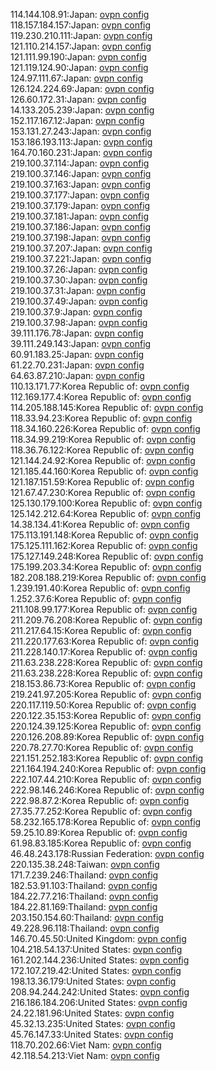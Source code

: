 114.144.108.91:Japan: [ovpn config](vpn/114_144_108_91.ovpn)  
118.157.184.157:Japan: [ovpn config](vpn/118_157_184_157.ovpn)  
119.230.210.111:Japan: [ovpn config](vpn/119_230_210_111.ovpn)  
121.110.214.157:Japan: [ovpn config](vpn/121_110_214_157.ovpn)  
121.111.99.190:Japan: [ovpn config](vpn/121_111_99_190.ovpn)  
121.119.124.90:Japan: [ovpn config](vpn/121_119_124_90.ovpn)  
124.97.111.67:Japan: [ovpn config](vpn/124_97_111_67.ovpn)  
126.124.224.69:Japan: [ovpn config](vpn/126_124_224_69.ovpn)  
126.60.172.31:Japan: [ovpn config](vpn/126_60_172_31.ovpn)  
14.133.205.239:Japan: [ovpn config](vpn/14_133_205_239.ovpn)  
152.117.167.12:Japan: [ovpn config](vpn/152_117_167_12.ovpn)  
153.131.27.243:Japan: [ovpn config](vpn/153_131_27_243.ovpn)  
153.186.193.113:Japan: [ovpn config](vpn/153_186_193_113.ovpn)  
164.70.160.231:Japan: [ovpn config](vpn/164_70_160_231.ovpn)  
219.100.37.114:Japan: [ovpn config](vpn/219_100_37_114.ovpn)  
219.100.37.146:Japan: [ovpn config](vpn/219_100_37_146.ovpn)  
219.100.37.163:Japan: [ovpn config](vpn/219_100_37_163.ovpn)  
219.100.37.177:Japan: [ovpn config](vpn/219_100_37_177.ovpn)  
219.100.37.179:Japan: [ovpn config](vpn/219_100_37_179.ovpn)  
219.100.37.181:Japan: [ovpn config](vpn/219_100_37_181.ovpn)  
219.100.37.186:Japan: [ovpn config](vpn/219_100_37_186.ovpn)  
219.100.37.198:Japan: [ovpn config](vpn/219_100_37_198.ovpn)  
219.100.37.207:Japan: [ovpn config](vpn/219_100_37_207.ovpn)  
219.100.37.221:Japan: [ovpn config](vpn/219_100_37_221.ovpn)  
219.100.37.26:Japan: [ovpn config](vpn/219_100_37_26.ovpn)  
219.100.37.30:Japan: [ovpn config](vpn/219_100_37_30.ovpn)  
219.100.37.31:Japan: [ovpn config](vpn/219_100_37_31.ovpn)  
219.100.37.49:Japan: [ovpn config](vpn/219_100_37_49.ovpn)  
219.100.37.9:Japan: [ovpn config](vpn/219_100_37_9.ovpn)  
219.100.37.98:Japan: [ovpn config](vpn/219_100_37_98.ovpn)  
39.111.176.78:Japan: [ovpn config](vpn/39_111_176_78.ovpn)  
39.111.249.143:Japan: [ovpn config](vpn/39_111_249_143.ovpn)  
60.91.183.25:Japan: [ovpn config](vpn/60_91_183_25.ovpn)  
61.22.70.231:Japan: [ovpn config](vpn/61_22_70_231.ovpn)  
64.63.87.210:Japan: [ovpn config](vpn/64_63_87_210.ovpn)  
110.13.171.77:Korea Republic of: [ovpn config](vpn/110_13_171_77.ovpn)  
112.169.177.4:Korea Republic of: [ovpn config](vpn/112_169_177_4.ovpn)  
114.205.188.145:Korea Republic of: [ovpn config](vpn/114_205_188_145.ovpn)  
118.33.94.23:Korea Republic of: [ovpn config](vpn/118_33_94_23.ovpn)  
118.34.160.226:Korea Republic of: [ovpn config](vpn/118_34_160_226.ovpn)  
118.34.99.219:Korea Republic of: [ovpn config](vpn/118_34_99_219.ovpn)  
118.36.76.122:Korea Republic of: [ovpn config](vpn/118_36_76_122.ovpn)  
121.144.24.92:Korea Republic of: [ovpn config](vpn/121_144_24_92.ovpn)  
121.185.44.160:Korea Republic of: [ovpn config](vpn/121_185_44_160.ovpn)  
121.187.151.59:Korea Republic of: [ovpn config](vpn/121_187_151_59.ovpn)  
121.67.47.230:Korea Republic of: [ovpn config](vpn/121_67_47_230.ovpn)  
125.130.179.100:Korea Republic of: [ovpn config](vpn/125_130_179_100.ovpn)  
125.142.212.64:Korea Republic of: [ovpn config](vpn/125_142_212_64.ovpn)  
14.38.134.41:Korea Republic of: [ovpn config](vpn/14_38_134_41.ovpn)  
175.113.191.148:Korea Republic of: [ovpn config](vpn/175_113_191_148.ovpn)  
175.125.111.162:Korea Republic of: [ovpn config](vpn/175_125_111_162.ovpn)  
175.127.149.248:Korea Republic of: [ovpn config](vpn/175_127_149_248.ovpn)  
175.199.203.34:Korea Republic of: [ovpn config](vpn/175_199_203_34.ovpn)  
182.208.188.219:Korea Republic of: [ovpn config](vpn/182_208_188_219.ovpn)  
1.239.191.40:Korea Republic of: [ovpn config](vpn/1_239_191_40.ovpn)  
1.252.37.6:Korea Republic of: [ovpn config](vpn/1_252_37_6.ovpn)  
211.108.99.177:Korea Republic of: [ovpn config](vpn/211_108_99_177.ovpn)  
211.209.76.208:Korea Republic of: [ovpn config](vpn/211_209_76_208.ovpn)  
211.217.64.15:Korea Republic of: [ovpn config](vpn/211_217_64_15.ovpn)  
211.220.177.63:Korea Republic of: [ovpn config](vpn/211_220_177_63.ovpn)  
211.228.140.17:Korea Republic of: [ovpn config](vpn/211_228_140_17.ovpn)  
211.63.238.228:Korea Republic of: [ovpn config](vpn/211_63_238_228.ovpn)  
211.63.238.228:Korea Republic of: [ovpn config](vpn/211_63_238_228.ovpn)  
218.153.86.73:Korea Republic of: [ovpn config](vpn/218_153_86_73.ovpn)  
219.241.97.205:Korea Republic of: [ovpn config](vpn/219_241_97_205.ovpn)  
220.117.119.50:Korea Republic of: [ovpn config](vpn/220_117_119_50.ovpn)  
220.122.35.153:Korea Republic of: [ovpn config](vpn/220_122_35_153.ovpn)  
220.124.39.125:Korea Republic of: [ovpn config](vpn/220_124_39_125.ovpn)  
220.126.208.89:Korea Republic of: [ovpn config](vpn/220_126_208_89.ovpn)  
220.78.27.70:Korea Republic of: [ovpn config](vpn/220_78_27_70.ovpn)  
221.151.252.183:Korea Republic of: [ovpn config](vpn/221_151_252_183.ovpn)  
221.164.194.240:Korea Republic of: [ovpn config](vpn/221_164_194_240.ovpn)  
222.107.44.210:Korea Republic of: [ovpn config](vpn/222_107_44_210.ovpn)  
222.98.146.246:Korea Republic of: [ovpn config](vpn/222_98_146_246.ovpn)  
222.98.87.2:Korea Republic of: [ovpn config](vpn/222_98_87_2.ovpn)  
27.35.77.252:Korea Republic of: [ovpn config](vpn/27_35_77_252.ovpn)  
58.232.165.178:Korea Republic of: [ovpn config](vpn/58_232_165_178.ovpn)  
59.25.10.89:Korea Republic of: [ovpn config](vpn/59_25_10_89.ovpn)  
61.98.83.185:Korea Republic of: [ovpn config](vpn/61_98_83_185.ovpn)  
46.48.243.178:Russian Federation: [ovpn config](vpn/46_48_243_178.ovpn)  
220.135.38.248:Taiwan: [ovpn config](vpn/220_135_38_248.ovpn)  
171.7.239.246:Thailand: [ovpn config](vpn/171_7_239_246.ovpn)  
182.53.91.103:Thailand: [ovpn config](vpn/182_53_91_103.ovpn)  
184.22.77.216:Thailand: [ovpn config](vpn/184_22_77_216.ovpn)  
184.22.81.169:Thailand: [ovpn config](vpn/184_22_81_169.ovpn)  
203.150.154.60:Thailand: [ovpn config](vpn/203_150_154_60.ovpn)  
49.228.96.118:Thailand: [ovpn config](vpn/49_228_96_118.ovpn)  
146.70.45.50:United Kingdom: [ovpn config](vpn/146_70_45_50.ovpn)  
104.218.54.137:United States: [ovpn config](vpn/104_218_54_137.ovpn)  
161.202.144.236:United States: [ovpn config](vpn/161_202_144_236.ovpn)  
172.107.219.42:United States: [ovpn config](vpn/172_107_219_42.ovpn)  
198.13.36.179:United States: [ovpn config](vpn/198_13_36_179.ovpn)  
208.94.244.242:United States: [ovpn config](vpn/208_94_244_242.ovpn)  
216.186.184.206:United States: [ovpn config](vpn/216_186_184_206.ovpn)  
24.22.181.96:United States: [ovpn config](vpn/24_22_181_96.ovpn)  
45.32.13.235:United States: [ovpn config](vpn/45_32_13_235.ovpn)  
45.76.147.33:United States: [ovpn config](vpn/45_76_147_33.ovpn)  
118.70.202.66:Viet Nam: [ovpn config](vpn/118_70_202_66.ovpn)  
42.118.54.213:Viet Nam: [ovpn config](vpn/42_118_54_213.ovpn)  
